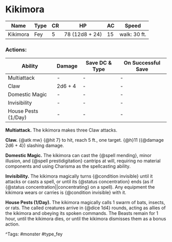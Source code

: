 # Kikimora

| Name | Type | CR | HP | AC | Speed |
|------|------|----|----|----|-------|
| Kikimora | Fey | 5 | 78 (12d8 + 24) | 15 | walk: 30 ft. |

### Actions:

| Ability | Damage | Save DC & Type | On Successful Save |
|---------|--------|----------------|--------------------|
| Multiattack | - | - | - |
| Claw | 2d6 + 4 | - | - |
| Domestic Magic | - | - | - |
| Invisibility | - | - | - |
| House Pests (1/Day) | - | - | - |


**Multiattack.** The kikimora makes three Claw attacks.

**Claw.** {@atk mw} {@hit 7} to hit, reach 5 ft., one target. {@h}11 ({@damage 2d6 + 4}) slashing damage.

**Domestic Magic.** The kikimora can cast the {@spell mending}, minor illusion, and {@spell prestidigitation} cantrips at will, requiring no material components and using Charisma as the spellcasting ability.

**Invisibility.** The kikimora magically turns {@condition invisible} until it attacks or casts a spell, or until its {@status concentration} ends (as if {@status concentration||concentrating} on a spell). Any equipment the kikimora wears or carries is {@condition invisible} with it.

**House Pests (1/Day).** The kikimora magically calls 1 swarm of bats, insects, or rats. The called creatures arrive in {@dice 1d4} rounds, acting as allies of the kikimora and obeying its spoken commands. The Beasts remain for 1 hour, until the kikimora dies, or until the kikimora dismisses them as a bonus action.

^Tags: #monster #type_fey